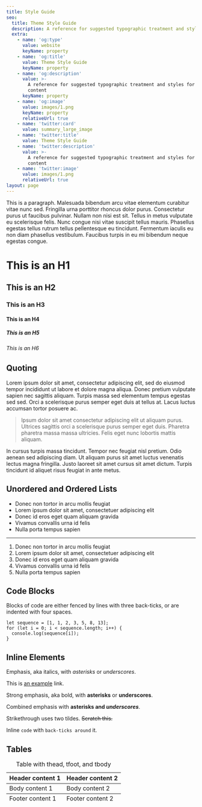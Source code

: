 ```yaml
---
title: Style Guide
seo:
  title: Theme Style Guide
  description: A reference for suggested typographic treatment and styles for your content
  extra:
    - name: 'og:type'
      value: website
      keyName: property
    - name: 'og:title'
      value: Theme Style Guide
      keyName: property
    - name: 'og:description'
      value: >-
        A reference for suggested typographic treatment and styles for your
        content
      keyName: property
    - name: 'og:image'
      value: images/1.png
      keyName: property
      relativeUrl: true
    - name: 'twitter:card'
      value: summary_large_image
    - name: 'twitter:title'
      value: Theme Style Guide
    - name: 'twitter:description'
      value: >-
        A reference for suggested typographic treatment and styles for your
        content
    - name: 'twitter:image'
      value: images/1.png
      relativeUrl: true
layout: page
---
```


This is a paragraph. Malesuada bibendum arcu vitae elementum curabitur vitae nunc sed. Fringilla urna porttitor rhoncus dolor purus. Consectetur purus ut faucibus pulvinar. Nullam non nisi est sit. Tellus in metus vulputate eu scelerisque felis. Nunc congue nisi vitae suscipit tellus mauris. Phasellus egestas tellus rutrum tellus pellentesque eu tincidunt. Fermentum iaculis eu non diam phasellus vestibulum. Faucibus turpis in eu mi bibendum neque egestas congue.

# This is an H1
## This is an H2
### This is an H3
#### This is an H4
##### This is an H5
###### This is an H6

## Quoting

Lorem ipsum dolor sit amet, consectetur adipiscing elit, sed do eiusmod tempor incididunt ut labore et dolore magna aliqua. Donec pretium vulputate sapien nec sagittis aliquam. Turpis massa sed elementum tempus egestas sed sed. Orci a scelerisque purus semper eget duis at tellus at. Lacus luctus accumsan tortor posuere ac. 

> Ipsum dolor sit amet consectetur adipiscing elit ut aliquam purus. Ultrices sagittis orci a scelerisque purus semper eget duis. Pharetra pharetra massa massa ultricies. Felis eget nunc lobortis mattis aliquam. 

In cursus turpis massa tincidunt. Tempor nec feugiat nisl pretium. Odio aenean sed adipiscing diam. Ut aliquam purus sit amet luctus venenatis lectus magna fringilla. Justo laoreet sit amet cursus sit amet dictum. Turpis tincidunt id aliquet risus feugiat in ante metus.

## Unordered and Ordered Lists

+ Donec non tortor in arcu mollis feugiat
+ Lorem ipsum dolor sit amet, consectetuer adipiscing elit
+ Donec id eros eget quam aliquam gravida
+ Vivamus convallis urna id felis
+ Nulla porta tempus sapien

***

1. Donec non tortor in arcu mollis feugiat
2. Lorem ipsum dolor sit amet, consectetuer adipiscing elit
3. Donec id eros eget quam aliquam gravida
4. Vivamus convallis urna id felis
5. Nulla porta tempus sapien

## Code Blocks

Blocks of code are either fenced by lines with three back-ticks, or are indented with four spaces.

```
let sequence = [1, 1, 2, 3, 5, 8, 13];
for (let i = 0; i < sequence.length; i++) {
  console.log(sequence[i]);
}
```

## Inline Elements

Emphasis, aka italics, with *asterisks* or _underscores_.

This is [an example](http://example.com) link.

Strong emphasis, aka bold, with **asterisks** or __underscores__.

Combined emphasis with **asterisks and _underscores_**.

Strikethrough uses two tildes. ~~Scratch this.~~

Inline `code` with `back-ticks around` it.

## Tables

<div class="responsive-table">
  <table>
      <caption>Table with thead, tfoot, and tbody</caption>
    <thead>
      <tr>
        <th>Header content 1</th>
        <th>Header content 2</th>
      </tr>
    </thead>
    <tbody>
      <tr>
        <td>Body content 1</td>
        <td>Body content 2</td>
      </tr>
    </tbody>
    <tfoot>
      <tr>
        <td>Footer content 1</td>
        <td>Footer content 2</td>
      </tr>
    </tfoot>
  </table>
</div>
